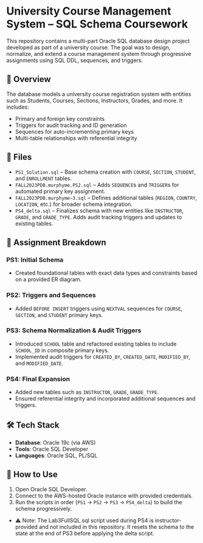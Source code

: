 # University Course Management System – SQL Schema Coursework

This repository contains a multi-part Oracle SQL database design project developed as part of a university course. The goal was to design, normalize, and extend a course management system through progressive assignments using SQL DDL, sequences, and triggers.

## 🧠 Overview

The database models a university course registration system with entities such as Students, Courses, Sections, Instructors, Grades, and more. It includes:

- Primary and foreign key constraints
- Triggers for audit tracking and ID generation
- Sequences for auto-incrementing primary keys
- Multi-table relationships with referential integrity

## 📁 Files

- `PS1_Solution.sql` – Base schema creation with `COURSE`, `SECTION`, `STUDENT`, and `ENROLLMENT` tables.
- `FALL2023PDB.murphyme.PS2.sql` – Adds `SEQUENCE`s and `TRIGGER`s for automated primary key assignment.
- `FALL2023PDB.murphyme~3.sql` – Defines additional tables (`REGION`, `COUNTRY`, `LOCATION`, etc.) for broader schema integration.
- `PS4_delta.sql` – Finalizes schema with new entities like `INSTRUCTOR`, `GRADE`, and `GRADE_TYPE`. Adds audit tracking triggers and updates to existing tables.

## 📌 Assignment Breakdown

### PS1: Initial Schema
- Created foundational tables with exact data types and constraints based on a provided ER diagram.

### PS2: Triggers and Sequences
- Added `BEFORE INSERT` triggers using `NEXTVAL` sequences for `COURSE`, `SECTION`, and `STUDENT` primary keys.

### PS3: Schema Normalization & Audit Triggers
- Introduced `SCHOOL` table and refactored existing tables to include `SCHOOL_ID` in composite primary keys.
- Implemented audit triggers for `CREATED_BY`, `CREATED_DATE`, `MODIFIED_BY`, and `MODIFIED_DATE`.

### PS4: Final Expansion
- Added new tables such as `INSTRUCTOR`, `GRADE`, `GRADE_TYPE`.
- Ensured referential integrity and incorporated additional sequences and triggers.

## 🛠️ Tech Stack

- **Database**: Oracle 19c (via AWS)
- **Tools**: Oracle SQL Developer
- **Languages**: Oracle SQL, PL/SQL

## 📎 How to Use

1. Open Oracle SQL Developer.
2. Connect to the AWS-hosted Oracle instance with provided credentials.
3. Run the scripts in order (`PS1` → `PS2` → `PS3` → `PS4_delta`) to build the schema progressively.
- ⚠️ Note: The Lab3FullSQL.sql script used during PS4 is instructor-provided and not included in this repository. It resets the schema to the state at the end of PS3 before applying the delta script.
